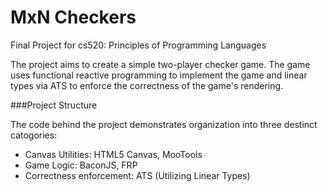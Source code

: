 # MxN Checkers
Final Project for cs520: Principles of Programming Languages

The project aims to create a simple two-player checker game. The game uses functional reactive programming to implement the game and linear types via ATS to enforce the correctness of the game's rendering.

###Project Structure

The code behind the project demonstrates organization into three destinct catogories:

* Canvas Utilities: HTML5 Canvas, MooTools
* Game Logic: BaconJS, FRP
* Correctness enforcement: ATS (Utilizing Linear Types)
